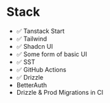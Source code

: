 # Stack
- ✅ Tanstack Start
- ✅ Tailwind
- ✅ Shadcn UI
- ✅ Some form of basic UI
- ✅ SST
- ✅ GitHub Actions
- ✅ Drizzle
- BetterAuth
- Drizzle & Prod Migrations in CI